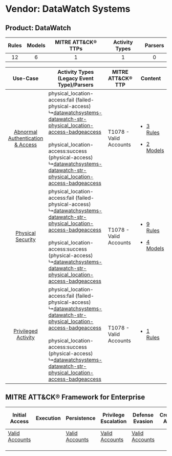 Vendor: DataWatch Systems
=========================
Product: DataWatch
------------------
| Rules | Models | MITRE ATT&CK® TTPs | Activity Types | Parsers |
|:-----:|:------:|:------------------:|:--------------:|:-------:|
|  12   |   6    |         1          |       1        |    0    |

|    Use-Case    | Activity Types (Legacy Event Type)/Parsers    | MITRE ATT&CK® TTP          | Content    |
|:----:| ---- | ---- | ---- |
| [Abnormal Authentication & Access](../../../UseCases/uc_abnormal_authentication_&_access.md) |  physical_location-access:fail (failed-physical-access)<br> ↳[datawatchsystems-datawatch-str-physical_location-access-badgeaccess](Ps/pC_datawatchsystemsdatawatchstrphysical_locationaccessbadgeaccess.md)<br><br> physical_location-access:success (physical-access)<br> ↳[datawatchsystems-datawatch-str-physical_location-access-badgeaccess](Ps/pC_datawatchsystemsdatawatchstrphysical_locationaccessbadgeaccess.md)<br> | T1078 - Valid Accounts<br> | [<ul><li>3 Rules</li></ul><ul><li>2 Models</li></ul>](RM/r_m_datawatch_systems_datawatch_Abnormal_Authentication_&_Access.md) |
|    [Physical Security](../../../UseCases/uc_physical_security.md)    |  physical_location-access:fail (failed-physical-access)<br> ↳[datawatchsystems-datawatch-str-physical_location-access-badgeaccess](Ps/pC_datawatchsystemsdatawatchstrphysical_locationaccessbadgeaccess.md)<br><br> physical_location-access:success (physical-access)<br> ↳[datawatchsystems-datawatch-str-physical_location-access-badgeaccess](Ps/pC_datawatchsystemsdatawatchstrphysical_locationaccessbadgeaccess.md)<br> | T1078 - Valid Accounts<br> | [<ul><li>9 Rules</li></ul><ul><li>4 Models</li></ul>](RM/r_m_datawatch_systems_datawatch_Physical_Security.md)    |
|    [Privileged Activity](../../../UseCases/uc_privileged_activity.md)    |  physical_location-access:fail (failed-physical-access)<br> ↳[datawatchsystems-datawatch-str-physical_location-access-badgeaccess](Ps/pC_datawatchsystemsdatawatchstrphysical_locationaccessbadgeaccess.md)<br><br> physical_location-access:success (physical-access)<br> ↳[datawatchsystems-datawatch-str-physical_location-access-badgeaccess](Ps/pC_datawatchsystemsdatawatchstrphysical_locationaccessbadgeaccess.md)<br> | T1078 - Valid Accounts<br> | [<ul><li>1 Rules</li></ul>](RM/r_m_datawatch_systems_datawatch_Privileged_Activity.md)    |

MITRE ATT&CK® Framework for Enterprise
--------------------------------------
| Initial Access                                                      | Execution | Persistence                                                         | Privilege Escalation                                                | Defense Evasion                                                     | Credential Access | Discovery | Lateral Movement | Collection | Command and Control | Exfiltration | Impact |
| ------------------------------------------------------------------- | --------- | ------------------------------------------------------------------- | ------------------------------------------------------------------- | ------------------------------------------------------------------- | ----------------- | --------- | ---------------- | ---------- | ------------------- | ------------ | ------ |
| [Valid Accounts](https://attack.mitre.org/techniques/T1078)<br><br> |           | [Valid Accounts](https://attack.mitre.org/techniques/T1078)<br><br> | [Valid Accounts](https://attack.mitre.org/techniques/T1078)<br><br> | [Valid Accounts](https://attack.mitre.org/techniques/T1078)<br><br> |                   |           |                  |            |                     |              |        |